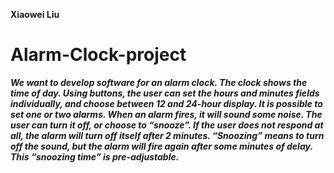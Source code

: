 <b> Xiaowei Liu <b>

# Alarm-Clock-project

<i>We want to develop software for an alarm clock.
The clock shows the time of day. Using buttons, the user can set the hours and minutes fields individually,
and choose between 12 and 24-hour display.
It is possible to set one or two alarms. When an alarm fires, it will sound some noise. The user can turn it off,
or choose to “snooze”. If the user does not respond at all, the alarm will turn off itself after 2 minutes.
“Snoozing” means to turn off the sound, but the alarm will fire again after some minutes of delay. This
“snoozing time” is pre-adjustable.<i>

